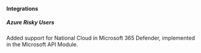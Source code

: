 #### Integrations

##### Azure Risky Users

Added support for National Cloud in Microsoft 365 Defender, implemented in the Microsoft API Module.
